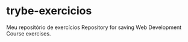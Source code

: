# trybe-exercicios
Meu repositório de exercícios
Repository for saving Web Development Course exercises.

